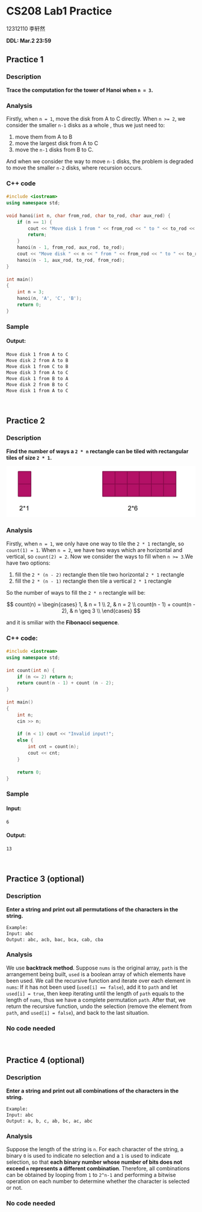 # CS208 Lab1 Practice
12312110 李轩然

**DDL: Mar.2 23:59**


## Practice 1

### Description

**Trace the computation for the tower of Hanoi when `n = 3`.**

### Analysis

Firstly, when `n = 1`, move the disk from A to C directly. 
When `n >= 2`, we consider the smaller ``n-1`` disks as a whole , thus we just need to:
1. move them from A to B
2. move the largest disk from A to C
3. move the ``n-1`` disks from B to C.

And when we consider the way to move ``n-1`` disks, the problem is degraded to move the smaller ``n-2`` disks, where recursion occurs.


### C++ code

```cpp
#include <iostream>
using namespace std;

void hanoi(int n, char from_rod, char to_rod, char aux_rod) {
    if (n == 1) {
        cout << "Move disk 1 from " << from_rod << " to " << to_rod << endl;
        return;
    }
    hanoi(n - 1, from_rod, aux_rod, to_rod);
    cout << "Move disk " << n << " from " << from_rod << " to " << to_rod << endl;
    hanoi(n - 1, aux_rod, to_rod, from_rod);
}

int main() 
{
    int n = 3;
    hanoi(n, 'A', 'C', 'B');
    return 0;
}
```

### Sample

#### Output:

```
Move disk 1 from A to C
Move disk 2 from A to B
Move disk 1 from C to B
Move disk 3 from A to C
Move disk 1 from B to A
Move disk 2 from B to C
Move disk 1 from A to C
```

<br>


## Practice 2 

### Description

**Find the number of ways a `2 * n` rectangle can be tiled with rectangular tiles of size `2 * 1`.**

![image](https://github.com/lxriscute0501/SUSTech-Notes-of-CS/blob/main/CS208%20Algorithm%20Design%20and%20Analysis/Lab/My%20own%20practice%20file/lab1/practice2_image.jpg)

### Analysis

Firstly, when `n = 1`, we only have one way to tile the `2 * 1` rectangle, so ``count(1) = 1``.
When `n = 2`, we have two ways which are horizontal and vertical, so ``count(2) = 2``.
Now we consider the ways to fill when `n >= 3`.We have two options:
1. fill the `2 * (n - 2)` rectangle then tile two horizontal `2 * 1` rectangle
2. fill the `2 * (n - 1)` rectangle then tile a vertical `2 * 1` rectangle

So the number of ways to fill the `2 * n` rectangle will be:

$$
count(n) =
\begin{cases}
1,  & n = 1 \\
2,  & n = 2 \\
count(n - 1) + count(n - 2),  & n \geq 3 \\
\end{cases}
$$

and it is smiliar with the **Fibonacci sequence**.

### C++ code:
```cpp
#include <iostream>
using namespace std;

int count(int n) {
    if (n <= 2) return n;
    return count(n - 1) + count (n - 2);
}

int main()
{
    int n;
    cin >> n;

    if (n < 1) cout << "Invalid input!";
    else {
        int cnt = count(n);
        cout << cnt;
    }

    return 0;
}
```

### Sample

#### Input:
```
6
```

#### Output:
```
13
```

<br>


## Practice 3 (optional)

### Description

**Enter a string and print out all permutations of the characters in the string.**

```
Example:
Input: abc
Output: abc, acb, bac, bca, cab, cba
```

### Analysis

We use **backtrack method**. Suppose ``nums`` is the original array, ``path`` is the arrangement being built, ``used`` is a boolean array of which elements have been used.
We call the recursive function and iterate over each element in ``nums``: If it has not been used (`used[i] == false`), add it to ``path`` and let `used[i] = true`, then keep iterating until the length of ``path``  equals to the length of ``nums``, thus we have a complete permutation ``path``. 
After that, we return the recursive function, undo the selection (remove the element from ``path``, and `used[i] = false`), and back to the last situation.

### No code needed



<br>

## Practice 4 (optional)

### Description

**Enter a string and print out all combinations of the characters in the string.**

```
Example:
Input: abc
Output: a, b, c, ab, bc, ac, abc
```

### Analysis

Suppose the length of the string is ``n``. For each character of the string, a binary ``0`` is used to indicate no selection and a ``1`` is used to indicate selection, so that **each binary number whose number of bits does not exceed ``n`` represents a different combination**. 
Therefore, all combinations can be obtained by looping from ``1`` to ``2^n-1`` and performing a bitwise operation on each number to determine whether the character is selected or not.

### No code needed


